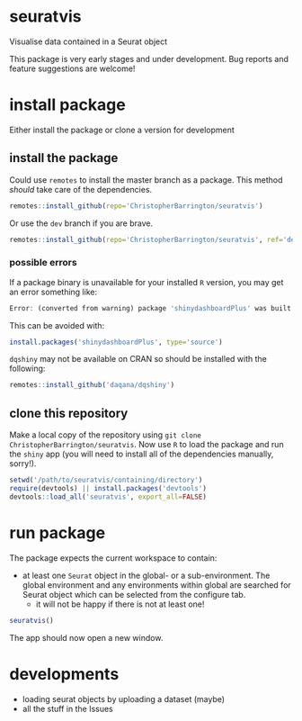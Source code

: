 # seuratvis

Visualise data contained in a Seurat object

This package is very early stages and under development. Bug reports and feature suggestions are welcome!

# install package

Either install the package or clone a version for development

## install the package

Could use `remotes` to install the master branch as a package. This method _should_ take care of the dependencies.

```r
remotes::install_github(repo='ChristopherBarrington/seuratvis')
```

Or use the `dev` branch if you are brave.

```r
remotes::install_github(repo='ChristopherBarrington/seuratvis', ref='dev')
```

### possible errors

If a package binary is unavailable for your installed `R` version, you may get an error something like:

```r
Error: (converted from warning) package 'shinydashboardPlus' was built under R version 3.6.3
```

This can be avoided with:

```r
install.packages('shinydashboardPlus', type='source')
```

`dqshiny` may not be available on CRAN so should be installed with the following:

```r
remotes::install_github('daqana/dqshiny')
```

## clone this repository

Make a local copy of the repository using `git clone ChristopherBarrington/seuratvis`. Now use `R` to load the package and run the `shiny` app (you will need to install all of the dependencies manually, sorry!).

```r
setwd('/path/to/seuratvis/containing/directory')
require(devtools) || install.packages('devtools')
devtools::load_all('seuratvis', export_all=FALSE)
```

# run package

The package expects the current workspace to contain:

* at least one `Seurat` object in the global- or a sub-environment. The global environment and any environments within global are searched for Seurat object which can be selected from the configure tab.
  * it will not be happy if there is not at least one!

```r
seuratvis()
```

The app should now open a new window.

# developments

* loading seurat objects by uploading a dataset (maybe)
* all the stuff in the Issues
